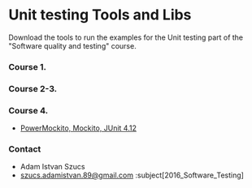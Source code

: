 # Unit testing Tools and Libs #

Download the tools to run the examples for the Unit testing part of
the "Software quality and testing" course.

### Course 1. ###


### Course 2-3. ###


### Course 4. ###
 
* [PowerMockito, Mockito, JUnit 4.12](http://dl.bintray.com/johanhaleby/generic/powermock-mockito2-junit-1.6.6.zip)

### Contact ###

* Adam Istvan Szucs
* szucs.adamistvan.89@gmail.com :subject[2016_Software_Testing]
